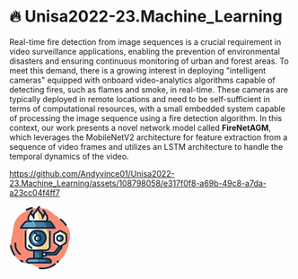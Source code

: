 # 🔥 Unisa2022-23.Machine_Learning

Real-time fire detection from image sequences is a crucial requirement 
in video surveillance applications, enabling the prevention of environmental disasters and ensuring continuous monitoring of urban and forest areas. To meet this 
demand, there is a growing interest in deploying "intelligent cameras" equipped 
with onboard video-analytics algorithms capable of detecting fires, such as 
flames and smoke, in real-time. These cameras are typically deployed in remote 
locations and need to be self-sufficient in terms of computational resources, with 
a small embedded system capable of processing the image sequence using a fire 
detection algorithm. In this context, our work presents a novel network model 
called **FireNetAGM**, which leverages the MobileNetV2 architecture for feature 
extraction from a sequence of video frames and utilizes an LSTM architecture to 
handle the temporal dynamics of the video.

https://github.com/Andyvince01/Unisa2022-23.Machine_Learning/assets/108798058/e317f0f8-a69b-49c8-a7da-a23cc04f4ff7

[![Fire Detection](Project_Logo.jpg)](https://drive.google.com/file/d/1WiLI4i3HLXT3i2fLu6qSmOnhM83PVArx/preview)
